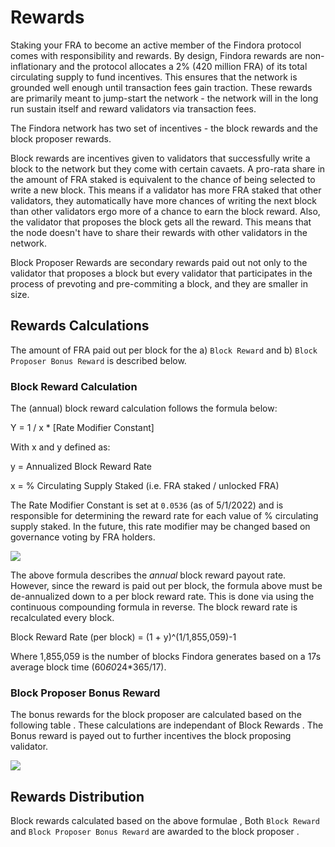 # Rewards

Staking your FRA to become an active member of the Findora protocol comes with responsibility and rewards. By design, Findora rewards are non-inflationary and the protocol allocates a 2% (420 million FRA) of its total circulating supply to fund incentives. This ensures that the network is grounded well enough until transaction fees gain traction. These rewards are primarily meant to jump-start the network - the network will in the long run sustain itself and reward validators via transaction fees.


The Findora network has two set of incentives - the block rewards and the block proposer rewards.

Block rewards are incentives given to validators that successfully write a block to the network but they come with certain cavaets. A pro-rata share in the amount of FRA staked is equivalent to the chance of being selected to write a new block. This means if a validator has more FRA staked that other validators, they automatically have more chances of writing the next block than other validators ergo more of a chance to earn the block reward. Also, the validator that proposes the block gets all the reward. This means that the node doesn't have to share their rewards with other validators in the network.

Block Proposer Rewards are secondary rewards paid out not only to the validator that proposes a block but every validator that participates in the process of prevoting and pre-commiting a block, and they are smaller in size.

## Rewards Calculations

The amount of FRA paid out per block for the a) `Block Reward` and b) `Block Proposer Bonus Reward` is described below.

### Block Reward Calculation

The (annual) block reward calculation follows the formula below:

Y = 1 / x * [Rate Modifier Constant]


With x and y defined as:

y = Annualized Block Reward Rate

x = % Circulating Supply Staked (i.e. FRA staked / unlocked FRA)

The Rate Modifier Constant is set at `0.0536` (as of 5/1/2022) and is responsible for determining the reward rate for each value of % circulating supply staked. In the future, this rate modifier may be changed based on governance voting by FRA holders.

![](https://i.imgur.com/VHiFR0J.png)

The above formula describes the *annual* block reward payout rate. However, since the reward is paid out per block, the formula above must be de-annualized down to a per block reward rate. This is done via using the continuous compounding formula in reverse. The block reward rate is recalculated every block.

Block Reward Rate (per block) = (1 + y)^(1/1,855,059)-1

Where 1,855,059 is the number of blocks Findora generates based on a 17s average block time (60*60*24*365/17).

### Block Proposer Bonus Reward

The bonus rewards for the block proposer are calculated based on the following table . These calculations are independant of Block Rewards .
The Bonus reward is payed out to further incentives the block proposing validator.

![](https://i.imgur.com/ik5xJp3.png)

## Rewards Distribution 

Block rewards calculated based on the above formulae , Both `Block Reward` and `Block Proposer Bonus Reward` are awarded to the block proposer .